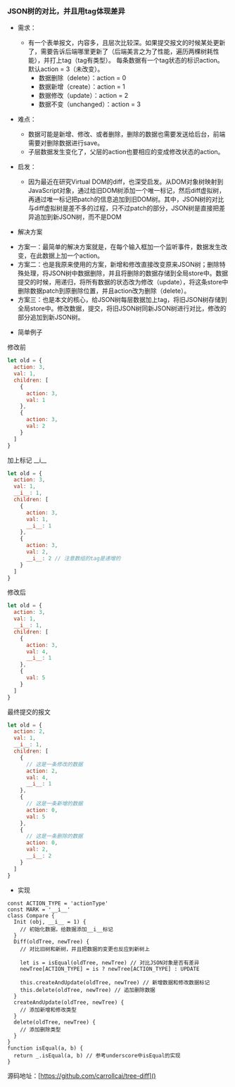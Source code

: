 ### JSON树的对比，并且用tag体现差异

- 需求：
  - 有一个表单报文，内容多，且层次比较深。如果提交报文的时候某处更新了，需要告诉后端哪里更新了（后端美言之为了性能，遍历两棵树耗性能），并打上tag（tag有类型）。
  每条数据有一个tag状态的标识action。默认action = 3（未改变）。
    - 数据删除（delete）：action = 0
    - 数据新增（create）：action = 1
    - 数据修改（update）：action = 2
    - 数据不变（unchanged）：action = 3

- 难点：
  * 数据可能是新增、修改、或者删除，删除的数据也需要发送给后台，前端需要对删除数据进行save。
  * 子层数据发生变化了，父层的action也要相应的变成修改状态的action。

- 启发：
  * 因为最近在研究Virtual DOM的diff，也深受启发。从DOM对象树映射到JavaScript对象，通过给旧DOM树添加一个唯一标记，然后diff虚拟树，再通过唯一标记把patch的信息追加到旧DOM树。其中，JSON树的对比与diff虚拟树是差不多的过程，只不过patch的部分，JSON树是直接把差异追加到新JSON树，而不是DOM

- 解决方案
 * 方案一：最简单的解决方案就是，在每个输入框加一个监听事件，数据发生改变，在此数据上加一个action。
 * 方案二：也是我原来使用的方案，新增和修改直接改变原来JSON树；删除特殊处理，将JSON树中数据删除，并且将删除的数据存储到全局store中。数据提交的时候，用递归，将所有数据的状态改为修改（update），将这条store中删除数据patch到原删除位置，并且action改为删除（delete）。
 * 方案三：也是本文的核心，给JSON树每层数据加上tag，将旧JSON树存储到全局store中。修改数据，提交，将旧JSON树同新JSON树进行对比，修改的部分追加到新JSON树。

- 简单例子


修改前
```js
let old = {
  action: 3,
  val: 1,
  children: [
    {
      action: 3,
      val: 1
    },
    {
      action: 3,
      val: 2
    }
  ]
}
```

加上标记 \_\_i\_\_
```js
let old = {
  action: 3,
  val: 1,
  __i__: 1,
  children: [
    {
      action: 3,
      val: 1,
      __i__: 1
    },
    {
      action: 3,
      val: 2,
      __i__: 2 // 注意数组的tag是递增的
    }
  ]
}
```

修改后
```js
let old = {
  action: 3,
  val: 1,
  __i__: 1,
  children: [
    {
      action: 3,
      val: 4,
      __i__: 1
    },
    {
      val: 5
    }
  ]
}
```

最终提交的报文
```js
let old = {
  action: 2,
  val: 1,
  __i__: 1,
  children: [
    {
      // 这是一条修改的数据
      action: 2,
      val: 4,
      __i__: 1
    },
    {
      // 这是一条新增的数据
      action: 0,
      val: 5
    },
    {
      // 这是一条删除的数据
      action: 0,
      val: 2,
      __i__: 2
    }
  ]
}

```

- 实现

```
const ACTION_TYPE = 'actionType'
const MARK = '__i__'
class Compare {
  Init (obj, __i__ = 1) {
    // 初始化数据，给数据添加__i__标记
  }
  Diff(oldTree, newTree) {
    // 对比旧树和新树，并且把数据的变更也反应到新树上

    let is = isEqual(oldTree, newTree) // 对比JSON对象是否有差异
    newTree[ACTION_TYPE] = is ? newTree[ACTION_TYPE] : UPDATE

    this.createAndUpdate(oldTree, newTree) // 新增数据和修改数据标记
    this.delete(oldTree, newTree) // 追加删除数据
  }
  createAndUpdate(oldTree, newTree) {
    // 添加新增和修改类型
  }
  delete(oldTree, newTree) {
    // 添加删除类型
  }
}
function isEqual(a, b) {
  return _.isEqual(a, b) // 参考underscore中isEqual的实现
}
```

源码地址：[https://github.com/carrollcai/tree-diff]()
